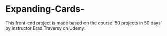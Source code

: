 # Expanding-Cards-
This front-end project is made based on the course '50 projects in 50 days' by instructor Brad Traversy on Udemy. 
